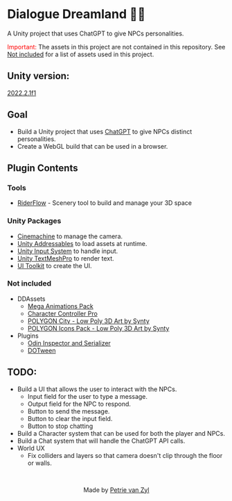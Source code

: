 # Dialogue Dreamland 🤖💬
A Unity project that uses ChatGPT to give NPCs personalities. 
 
<span style="color: red;">Important:</span>
The assets in this project are not contained in this repository. See
[Not included](#notincluded) for a list of assets used in this project.

## Unity version:
[2022.2.1f1](./ProjectSettings/ProjectVersion.txt)

## Goal
- Build a Unity project that uses [ChatGPT](https://openai.com/blog/chatgpt/) to give NPCs distinct personalities.
- Create a WebGL build that can be used in a browser.

## Plugin Contents

### Tools
- [RiderFlow](https://www.jetbrains.com/riderflow/) - Scenery tool to build and manage your 3D space

### Unity Packages
- [Cinemachine](https://unity.com/unity/features/editor/art-and-design/cinemachine) to manage the camera.
- [Unity Addressables](https://docs.unity3d.com/Manual/Addressables.html) to load assets at runtime.
- [Unity Input System](https://docs.unity3d.com/Manual/com.unity.inputsystem.html) to handle input.
- [Unity TextMeshPro](https://docs.unity3d.com/Manual/com.unity.textmeshpro.html) to render text.
- [UI Toolkit](https://docs.unity3d.com/Manual/UIElements.html) to create the UI.


### Not included
- DDAssets
    - [Mega Animations Pack](https://assetstore.unity.com/packages/3d/animations/mega-animations-pack-162341)
    - [Character Controller Pro](https://assetstore.unity.com/packages/tools/physics/character-controller-pro-159150)
    - [POLYGON City - Low Poly 3D Art by Synty](https://assetstore.unity.com/packages/3d/environments/urban/polygon-city-low-poly-3d-art-by-synty-95214)
    - [POLYGON Icons Pack - Low Poly 3D Art by Synty](https://assetstore.unity.com/packages/3d/gui/polygon-icons-pack-low-poly-3d-art-by-synty-202117)
- Plugins
  - [Odin Inspector and Serializer](https://assetstore.unity.com/packages/tools/utilities/odin-inspector-and-serializer-89041)
  - [DOTween](https://assetstore.unity.com/packages/tools/animation/dotween-hotween-v2-27676)
## TODO:
- Build a UI that allows the user to interact with the NPCs.
    - Input field for the user to type a message.
    - Output field for the NPC to respond.
    - Button to send the message.
    - Button to clear the input field.
    - Button to stop chatting
- Build a Character system that can be used for both the player and NPCs.
- Build a Chat system that will handle the ChatGPT API calls.
- World UX
    - Fix colliders and layers so that camera doesn't clip through the floor or walls.

<br>
<div align="center">
  <p>Made by <a href="https://github.com/p-v-z">Petrie van Zyl</a></p>
</div>
